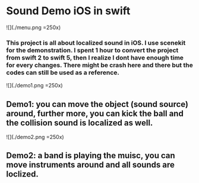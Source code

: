#  Sound Demo iOS in swift

![](./menu.png =250x)
###  This project is all about localized sound in iOS. I use scenekit for the demonstration. I spent 1 hour to convert the project from swift 2 to swift 5, then I realize I dont have enough time for every changes. There might be crash here and there but the codes can still be used as a reference.


![](./demo1.png =250x)
## Demo1: you can move the object (sound source) around, further more, you can kick the ball and the collision sound is localized as well.



![](./demo2.png =250x)
## Demo2: a band is playing the muisc, you can move instruments around and all sounds are loclized. 



